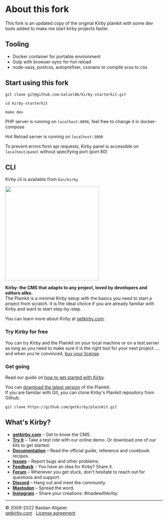 # About this fork

This fork is an updated copy of the original Kirby plainkit with some dev tools added to make me start kirby projects
faster.

## Tooling

- Docker container for portable environment
- Gulp with browser-sync for hot reload
- node-sass, postcss, autoprefixer, cssnano to compile scss to css

## Start using this fork

``git clone git@github.com:kaliel86/kirby-starterkit.git``

``cd kirby-starterkit``

``make dev``

PHP server is running on ``localhost:8096``, feel free to change it in docker-compose

Hot Reload server is running on ``localhost:3000``

To prevent errors form api requests, Kirby panel is accessible on ``localhost/panel`` without specifying port (port 80)

## CLI

Kirby cli is available from ``bin/kirby``

<img src="http://getkirby.com/assets/images/github/plainkit.jpg" width="300">



**Kirby: the CMS that adapts to any project, loved by developers and editors alike.**  
The Plainkit is a minimal Kirby setup with the basics you need to start a project from scratch. It is the ideal choice
if you are already familiar with Kirby and want to start step-by-step.

You can learn more about Kirby at [getkirby.com](https://getkirby.com).

### Try Kirby for free

You can try Kirby and the Plainkit on your local machine or on a test server as long as you need to make sure it is the
right tool for your next project. … and when you’re convinced, [buy your license](https://getkirby.com/buy).

### Get going

Read our guide on [how to get started with Kirby](https://getkirby.com/docs/guide/quickstart).

You can [download the latest version](https://github.com/getkirby/plainkit/archive/main.zip) of the Plainkit.  
If you are familiar with Git, you can clone Kirby's Plainkit repository from Github.

    git clone https://github.com/getkirby/plainkit.git

## What's Kirby?

- **[getkirby.com](https://getkirby.com)** – Get to know the CMS.
- **[Try it](https://getkirby.com/try)** – Take a test ride with our online demo. Or download one of our kits to get
  started.
- **[Documentation](https://getkirby.com/docs/guide)** – Read the official guide, reference and cookbook recipes.
- **[Issues](https://github.com/getkirby/kirby/issues)** – Report bugs and other problems.
- **[Feedback](https://feedback.getkirby.com)** – You have an idea for Kirby? Share it.
- **[Forum](https://forum.getkirby.com)** – Whenever you get stuck, don't hesitate to reach out for questions and
  support.
- **[Discord](https://chat.getkirby.com)** – Hang out and meet the community.
- **[Mastodon](https://mastodon.social/@getkirby)** – Spread the word.
- **[Instagram](https://www.instagram.com/getkirby/)** – Share your creations: #madewithkirby.

---

© 2009-2022 Bastian Allgeier  
[getkirby.com](https://getkirby.com) · [License agreement](https://getkirby.com/license)
